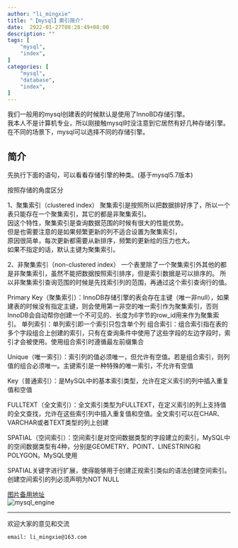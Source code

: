 ```yaml
---
author: "li_mingxie"
title: "【mysql】索引简介"
date:  2922-01-27T08:28:49+08:00
description: ""
tags: [
    "mysql",
    "index",
]
categories: [
    "mysql",
    "database",
    "index",
]
---
```


我们一般用的mysql创建表的时候默认是使用了InnoBD存储引擎。  
我本人不是计算机专业，所以刚接触mysql时没注意到它居然有好几种存储引擎。  
在不同的场景下，mysql可以选择不同的存储引擎。  <!--more-->  

## 简介
先执行下面的语句，可以看看存储引擎的种类。(基于mysql5.7版本)  

按照存储的角度区分

1、聚集索引（clustered index）
聚集索引是按照所以把数据排好序了，所以一个表只能存在一个聚集索引，其它的都是非聚集索引。  
因这个特性，聚集索引是查询数据范围的时候有很大的性能优势。  
但是也需要注意的是如果频繁更新的列不适合设置为聚集索引，  
原因很简单，每次更新都需要从新排序，频繁的更新给的压力也大。  
如果不指定的话，默认主键为聚集索引。  

2、非聚集索引（non-clustered index）
一个表里除了一个聚集索引外其他的都是非聚集索引，虽然不能把数据按照索引排序，但是索引数据是可以排序的。
所以非聚集索引查询范围的时候是先找索引列的范围，再通过这个索引查询行的值。


Primary Key（聚集索引）：InnoDB存储引擎的表会存在主键（唯一非null），如果建表的时候没有指定主键，则会使用第一非空的唯一索引作为聚集索引，否则InnoDB会自动帮你创建一个不可见的、长度为6字节的row_id用来作为聚集索引。
单列索引：单列索引即一个索引只包含单个列
组合索引：组合索引指在表的多个字段组合上创建的索引，只有在查询条件中使用了这些字段的左边字段时，索引才会被使用。使用组合索引时遵循最左前缀集合

Unique（唯一索引）：索引列的值必须唯一，但允许有空值。若是组合索引，则列值的组合必须唯一。主键索引是一种特殊的唯一索引，不允许有空值

Key（普通索引）：是MySQL中的基本索引类型，允许在定义索引的列中插入重复值和空值

FULLTEXT（全文索引）：全文索引类型为FULLTEXT，在定义索引的列上支持值的全文查找，允许在这些索引列中插入重复值和空值。全文索引可以在CHAR、VARCHAR或者TEXT类型的列上创建

SPATIAL（空间索引）：空间索引是对空间数据类型的字段建立的索引，MySQL中的空间数据类型有4种，分别是GEOMETRY、POINT、LINESTRING和POLYGON。MySQL使用

SPATIAL关键字进行扩展，使得能够用于创建正规索引类似的语法创建空间索引。创建空间索引的列必须声明为NOT NULL


[图片备用地址](https://limingxie.github.io/images/database/mysql/mysql_index_1.png)  
![mysql_engine](https://mingxie-blog.oss-cn-beijing.aliyuncs.com/image/database/mysql/mysql_index_1.png)


----------------------------------------------
欢迎大家的意见和交流

`email: li_mingxie@163.com`
